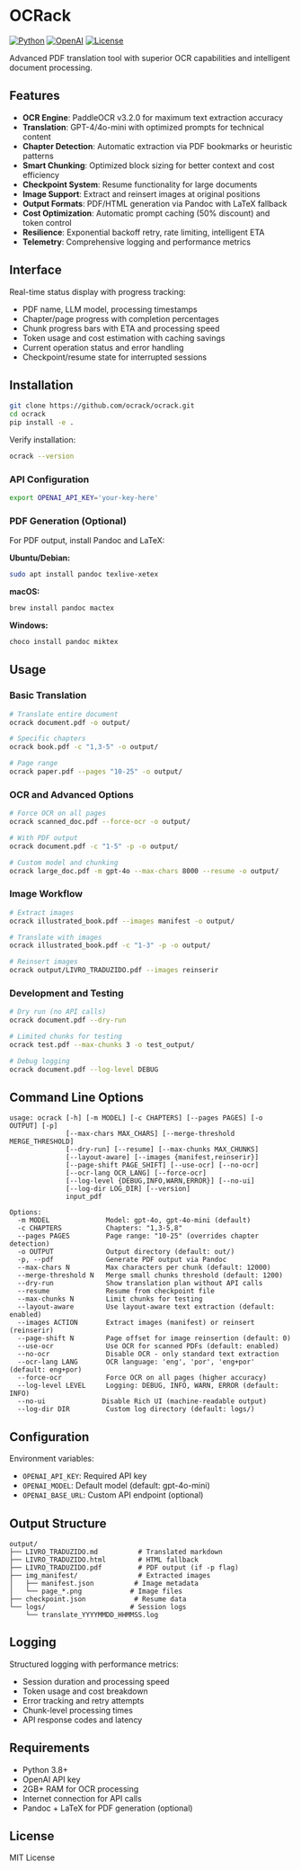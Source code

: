# OCRack

[![Python](https://img.shields.io/badge/Python-3.8%2B-blue?logo=python&logoColor=white)](https://python.org)
[![OpenAI](https://img.shields.io/badge/OpenAI-GPT--4o-green?logo=openai&logoColor=white)](https://openai.com)
[![License](https://img.shields.io/badge/License-MIT-yellow)](LICENSE)

Advanced PDF translation tool with superior OCR capabilities and intelligent document processing.

## Features

- **OCR Engine**: PaddleOCR v3.2.0 for maximum text extraction accuracy
- **Translation**: GPT-4/4o-mini with optimized prompts for technical content
- **Chapter Detection**: Automatic extraction via PDF bookmarks or heuristic patterns
- **Smart Chunking**: Optimized block sizing for better context and cost efficiency
- **Checkpoint System**: Resume functionality for large documents
- **Image Support**: Extract and reinsert images at original positions
- **Output Formats**: PDF/HTML generation via Pandoc with LaTeX fallback
- **Cost Optimization**: Automatic prompt caching (50% discount) and token control
- **Resilience**: Exponential backoff retry, rate limiting, intelligent ETA
- **Telemetry**: Comprehensive logging and performance metrics

## Interface

Real-time status display with progress tracking:
- PDF name, LLM model, processing timestamps
- Chapter/page progress with completion percentages  
- Chunk progress bars with ETA and processing speed
- Token usage and cost estimation with caching savings
- Current operation status and error handling
- Checkpoint/resume state for interrupted sessions

## Installation

```bash
git clone https://github.com/ocrack/ocrack.git
cd ocrack
pip install -e .
```

Verify installation:
```bash
ocrack --version
```

### API Configuration

```bash
export OPENAI_API_KEY='your-key-here'
```

### PDF Generation (Optional)

For PDF output, install Pandoc and LaTeX:

**Ubuntu/Debian:**
```bash
sudo apt install pandoc texlive-xetex
```

**macOS:**
```bash
brew install pandoc mactex
```

**Windows:**
```bash
choco install pandoc miktex
```

## Usage

### Basic Translation

```bash
# Translate entire document
ocrack document.pdf -o output/

# Specific chapters
ocrack book.pdf -c "1,3-5" -o output/

# Page range
ocrack paper.pdf --pages "10-25" -o output/
```

### OCR and Advanced Options

```bash
# Force OCR on all pages
ocrack scanned_doc.pdf --force-ocr -o output/

# With PDF output
ocrack document.pdf -c "1-5" -p -o output/

# Custom model and chunking
ocrack large_doc.pdf -m gpt-4o --max-chars 8000 --resume -o output/
```

### Image Workflow

```bash
# Extract images
ocrack illustrated_book.pdf --images manifest -o output/

# Translate with images
ocrack illustrated_book.pdf -c "1-3" -p -o output/

# Reinsert images
ocrack output/LIVRO_TRADUZIDO.pdf --images reinserir
```

### Development and Testing

```bash
# Dry run (no API calls)
ocrack document.pdf --dry-run

# Limited chunks for testing
ocrack test.pdf --max-chunks 3 -o test_output/

# Debug logging
ocrack document.pdf --log-level DEBUG
```

## Command Line Options

```
usage: ocrack [-h] [-m MODEL] [-c CHAPTERS] [--pages PAGES] [-o OUTPUT] [-p]
              [--max-chars MAX_CHARS] [--merge-threshold MERGE_THRESHOLD]
              [--dry-run] [--resume] [--max-chunks MAX_CHUNKS]
              [--layout-aware] [--images {manifest,reinserir}]
              [--page-shift PAGE_SHIFT] [--use-ocr] [--no-ocr]
              [--ocr-lang OCR_LANG] [--force-ocr]
              [--log-level {DEBUG,INFO,WARN,ERROR}] [--no-ui]
              [--log-dir LOG_DIR] [--version]
              input_pdf

Options:
  -m MODEL              Model: gpt-4o, gpt-4o-mini (default)
  -c CHAPTERS           Chapters: "1,3-5,8"
  --pages PAGES         Page range: "10-25" (overrides chapter detection)
  -o OUTPUT             Output directory (default: out/)
  -p, --pdf             Generate PDF output via Pandoc
  --max-chars N         Max characters per chunk (default: 12000)
  --merge-threshold N   Merge small chunks threshold (default: 1200)
  --dry-run             Show translation plan without API calls
  --resume              Resume from checkpoint file
  --max-chunks N        Limit chunks for testing
  --layout-aware        Use layout-aware text extraction (default: enabled)
  --images ACTION       Extract images (manifest) or reinsert (reinserir)
  --page-shift N        Page offset for image reinsertion (default: 0)
  --use-ocr             Use OCR for scanned PDFs (default: enabled)
  --no-ocr              Disable OCR - only standard text extraction
  --ocr-lang LANG       OCR language: 'eng', 'por', 'eng+por' (default: eng+por)
  --force-ocr           Force OCR on all pages (higher accuracy)
  --log-level LEVEL     Logging: DEBUG, INFO, WARN, ERROR (default: INFO)
  --no-ui              Disable Rich UI (machine-readable output)
  --log-dir DIR         Custom log directory (default: logs/)
```

## Configuration

Environment variables:
- `OPENAI_API_KEY`: Required API key
- `OPENAI_MODEL`: Default model (default: gpt-4o-mini)
- `OPENAI_BASE_URL`: Custom API endpoint (optional)

## Output Structure

```
output/
├── LIVRO_TRADUZIDO.md          # Translated markdown
├── LIVRO_TRADUZIDO.html        # HTML fallback
├── LIVRO_TRADUZIDO.pdf         # PDF output (if -p flag)
├── img_manifest/               # Extracted images
│   ├── manifest.json          # Image metadata
│   └── page_*.png            # Image files
├── checkpoint.json            # Resume data
└── logs/                     # Session logs
    └── translate_YYYYMMDD_HHMMSS.log
```

## Logging

Structured logging with performance metrics:
- Session duration and processing speed
- Token usage and cost breakdown
- Error tracking and retry attempts
- Chunk-level processing times
- API response codes and latency

## Requirements

- Python 3.8+
- OpenAI API key
- 2GB+ RAM for OCR processing
- Internet connection for API calls
- Pandoc + LaTeX for PDF generation (optional)

## License

MIT License